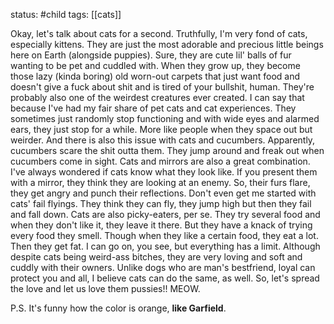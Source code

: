 status: #child 
tags: [[cats]]

Okay, let's talk about cats for a second. Truthfully, I'm very fond of cats, especially kittens. They are just the most adorable and precious little beings here on Earth (alongside puppies). Sure, they are cute lil' balls of fur wanting to be pet and cuddled with. When they grow up, they become those lazy (kinda boring) old worn-out carpets that just want food and doesn't give a fuck about shit and is tired of your bullshit, human. They're probably also one of the weirdest creatures ever created. I can say that because I've had my fair share of pet cats and cat experiences. They sometimes just randomly stop functioning and with wide eyes and alarmed ears, they just stop for a while. More like people when they space out but weirder. And there is also this issue with cats and cucumbers. Apparently, cucumbers scare the shit outta them. They jump around and freak out when cucumbers come in sight. Cats and mirrors are also a great combination. I've always wondered if cats know what they look like. If you present them with a mirror, they think they are looking at an enemy. So, their furs flare, they get angry and punch their reflections. Don't even get me started with cats' fail flyings. They think they can fly, they jump high but then they fail and fall down. Cats are also picky-eaters, per se. They try several food and when they don't like it, they leave it there. But they have a knack of trying every food they smell. Though when they like a certain food, they eat a lot. Then they get fat. I can go on, you see, but everything has a limit. Although despite cats being weird-ass bitches, they are very loving and soft and cuddly with their owners. Unlike dogs who are man's bestfriend, loyal can protect you and all, I believe cats can do the same, as well. So, let's spread the love and let us love them pussies!! MEOW. 

P.S. It's funny how the color is orange, **like Garfield**. 
